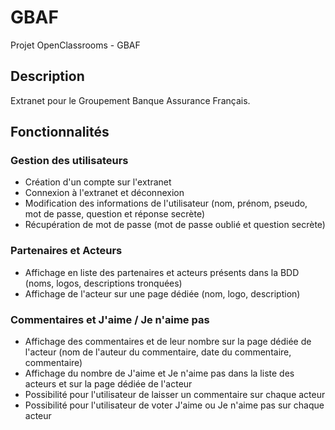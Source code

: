 # GBAF
Projet OpenClassrooms - GBAF

## Description
Extranet pour le Groupement Banque Assurance Français.

## Fonctionnalités

### Gestion des utilisateurs
* Création d'un compte sur l'extranet
* Connexion à l'extranet et déconnexion
* Modification des informations de l'utilisateur (nom, prénom, pseudo, mot de passe, question et réponse secrète)
* Récupération de mot de passe (mot de passe oublié et question secrète)

### Partenaires et Acteurs
* Affichage en liste des partenaires et acteurs présents dans la BDD (noms, logos, descriptions tronquées)
* Affichage de l'acteur sur une page dédiée (nom, logo, description)

### Commentaires et J'aime / Je n'aime pas
* Affichage des commentaires et de leur nombre sur la page dédiée de l'acteur (nom de l'auteur du commentaire, date du commentaire, commentaire)
* Affichage du nombre de J'aime et Je n'aime pas dans la liste des acteurs et sur la page dédiée de l'acteur
* Possibilité pour l'utilisateur de laisser un commentaire sur chaque acteur
* Possibilité pour l'utilisateur de voter J'aime ou Je n'aime pas sur chaque acteur

